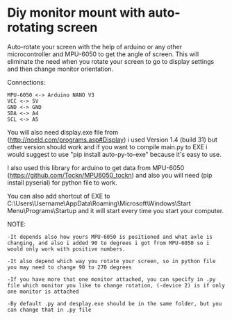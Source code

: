 # Diy monitor mount with auto-rotating screen

Auto-rotate your screen with the help of arduino or any other microcontroller and MPU-6050 to get the angle of screen. 
This will eliminate the need when you rotate your screen to go to display settings and then change monitor orientation.

Connections:

	MPU-6050 <-> Arduino NANO V3
	VCC <-> 5V
	GND <-> GND
	SDA <-> A4
	SCL <-> A5

You will also need display.exe file from (http://noeld.com/programs.asp#Display) i used Version 1.4 (build 31) but other version should work and if you want to compile main.py to EXE i would suggest to use "pip install auto-py-to-exe" because it's easy to use.

I also used this library for arduino to get data from MPU-6050 (https://github.com/Tockn/MPU6050_tockn) and also you will need (pip install pyserial) for python file to work.

You can also add shortcut of EXE to C:\Users\Username\AppData\Roaming\Microsoft\Windows\Start Menu\Programs\Startup and it will start every time you start your computer. 

NOTE: 
	
	-It depends also how yours MPU-6050 is positioned and what axle is changing, and also i added 90 to degrees i got from MPU-6050 so i would only work with positive numbers.
	
	-It also depend which way you rotate your screen, so in python file you may need to change 90 to 270 degrees
	
	-If you have more that one monitor attached, you can specify in .py file which monitor you like to change rotation, (-device 2) is if only one monitor is attached

	-By default .py and desplay.exe should be in the same folder, but you can change that in .py file
